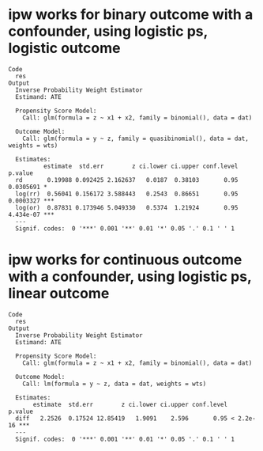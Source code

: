 # ipw works for binary outcome with a confounder, using logistic ps, logistic outcome

    Code
      res
    Output
      Inverse Probability Weight Estimator
      Estimand: ATE 
      
      Propensity Score Model:
        Call: glm(formula = z ~ x1 + x2, family = binomial(), data = dat) 
      
      Outcome Model:
        Call: glm(formula = y ~ z, family = quasibinomial(), data = dat, weights = wts) 
      
      Estimates:
              estimate  std.err        z ci.lower ci.upper conf.level   p.value    
      rd       0.19988 0.092425 2.162637   0.0187  0.38103       0.95 0.0305691 *  
      log(rr)  0.56041 0.156172 3.588443   0.2543  0.86651       0.95 0.0003327 ***
      log(or)  0.87831 0.173946 5.049330   0.5374  1.21924       0.95 4.434e-07 ***
      ---
      Signif. codes:  0 '***' 0.001 '**' 0.01 '*' 0.05 '.' 0.1 ' ' 1

# ipw works for continuous outcome with a confounder, using logistic ps, linear outcome

    Code
      res
    Output
      Inverse Probability Weight Estimator
      Estimand: ATE 
      
      Propensity Score Model:
        Call: glm(formula = z ~ x1 + x2, family = binomial(), data = dat) 
      
      Outcome Model:
        Call: lm(formula = y ~ z, data = dat, weights = wts) 
      
      Estimates:
           estimate  std.err        z ci.lower ci.upper conf.level   p.value    
      diff   2.2526  0.17524 12.85419   1.9091    2.596       0.95 < 2.2e-16 ***
      ---
      Signif. codes:  0 '***' 0.001 '**' 0.01 '*' 0.05 '.' 0.1 ' ' 1

